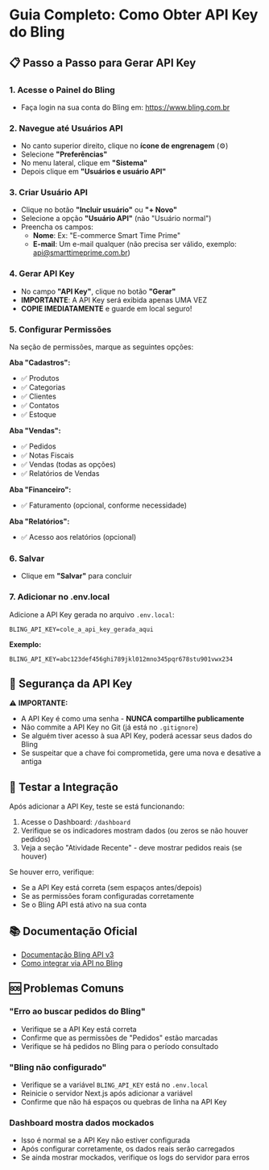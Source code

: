 # Guia Completo: Como Obter API Key do Bling

## 📋 Passo a Passo para Gerar API Key

### 1. Acesse o Painel do Bling
- Faça login na sua conta do Bling em: https://www.bling.com.br

### 2. Navegue até Usuários API
- No canto superior direito, clique no **ícone de engrenagem** (⚙️)
- Selecione **"Preferências"**
- No menu lateral, clique em **"Sistema"**
- Depois clique em **"Usuários e usuário API"**

### 3. Criar Usuário API
- Clique no botão **"Incluir usuário"** ou **"+ Novo"**
- Selecione a opção **"Usuário API"** (não "Usuário normal")
- Preencha os campos:
  - **Nome**: Ex: "E-commerce Smart Time Prime"
  - **E-mail**: Um e-mail qualquer (não precisa ser válido, exemplo: api@smarttimeprime.com.br)

### 4. Gerar API Key
- No campo **"API Key"**, clique no botão **"Gerar"**
- **IMPORTANTE**: A API Key será exibida apenas UMA VEZ
- **COPIE IMEDIATAMENTE** e guarde em local seguro!

### 5. Configurar Permissões
Na seção de permissões, marque as seguintes opções:

**Aba "Cadastros":**
- ✅ Produtos
- ✅ Categorias
- ✅ Clientes
- ✅ Contatos
- ✅ Estoque

**Aba "Vendas":**
- ✅ Pedidos
- ✅ Notas Fiscais
- ✅ Vendas (todas as opções)
- ✅ Relatórios de Vendas

**Aba "Financeiro":**
- ✅ Faturamento (opcional, conforme necessidade)

**Aba "Relatórios":**
- ✅ Acesso aos relatórios (opcional)

### 6. Salvar
- Clique em **"Salvar"** para concluir

### 7. Adicionar no .env.local

Adicione a API Key gerada no arquivo `.env.local`:

```env
BLING_API_KEY=cole_a_api_key_gerada_aqui
```

**Exemplo:**
```env
BLING_API_KEY=abc123def456ghi789jkl012mno345pqr678stu901vwx234
```

## 🔐 Segurança da API Key

⚠️ **IMPORTANTE:**
- A API Key é como uma senha - **NUNCA compartilhe publicamente**
- Não commite a API Key no Git (já está no `.gitignore`)
- Se alguém tiver acesso à sua API Key, poderá acessar seus dados do Bling
- Se suspeitar que a chave foi comprometida, gere uma nova e desative a antiga

## 🧪 Testar a Integração

Após adicionar a API Key, teste se está funcionando:

1. Acesse o Dashboard: `/dashboard`
2. Verifique se os indicadores mostram dados (ou zeros se não houver pedidos)
3. Veja a seção "Atividade Recente" - deve mostrar pedidos reais (se houver)

Se houver erro, verifique:
- Se a API Key está correta (sem espaços antes/depois)
- Se as permissões foram configuradas corretamente
- Se o Bling API está ativo na sua conta

## 📚 Documentação Oficial

- [Documentação Bling API v3](https://developer.bling.com.br/)
- [Como integrar via API no Bling](https://ajuda.bling.com.br/hc/pt-br/articles/360040637674-Como-integrar-via-API-no-Bling)

## 🆘 Problemas Comuns

### "Erro ao buscar pedidos do Bling"
- Verifique se a API Key está correta
- Confirme que as permissões de "Pedidos" estão marcadas
- Verifique se há pedidos no Bling para o período consultado

### "Bling não configurado"
- Verifique se a variável `BLING_API_KEY` está no `.env.local`
- Reinicie o servidor Next.js após adicionar a variável
- Confirme que não há espaços ou quebras de linha na API Key

### Dashboard mostra dados mockados
- Isso é normal se a API Key não estiver configurada
- Após configurar corretamente, os dados reais serão carregados
- Se ainda mostrar mockados, verifique os logs do servidor para erros

